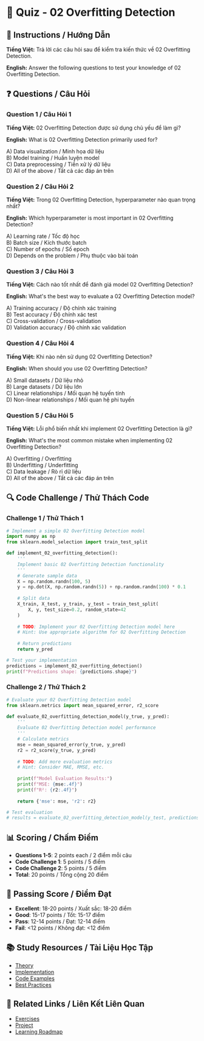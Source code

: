 # 🧠 Quiz - 02 Overfitting Detection

## 📝 Instructions / Hướng Dẫn

**Tiếng Việt:** Trả lời các câu hỏi sau để kiểm tra kiến thức về 02 Overfitting Detection.

**English:** Answer the following questions to test your knowledge of 02 Overfitting Detection.

## ❓ Questions / Câu Hỏi

### Question 1 / Câu Hỏi 1
**Tiếng Việt:** 02 Overfitting Detection được sử dụng chủ yếu để làm gì?

**English:** What is 02 Overfitting Detection primarily used for?

A) Data visualization / Minh họa dữ liệu  
B) Model training / Huấn luyện model  
C) Data preprocessing / Tiền xử lý dữ liệu  
D) All of the above / Tất cả các đáp án trên

### Question 2 / Câu Hỏi 2
**Tiếng Việt:** Trong 02 Overfitting Detection, hyperparameter nào quan trọng nhất?

**English:** Which hyperparameter is most important in 02 Overfitting Detection?

A) Learning rate / Tốc độ học  
B) Batch size / Kích thước batch  
C) Number of epochs / Số epoch  
D) Depends on the problem / Phụ thuộc vào bài toán

### Question 3 / Câu Hỏi 3
**Tiếng Việt:** Cách nào tốt nhất để đánh giá model 02 Overfitting Detection?

**English:** What's the best way to evaluate a 02 Overfitting Detection model?

A) Training accuracy / Độ chính xác training  
B) Test accuracy / Độ chính xác test  
C) Cross-validation / Cross-validation  
D) Validation accuracy / Độ chính xác validation

### Question 4 / Câu Hỏi 4
**Tiếng Việt:** Khi nào nên sử dụng 02 Overfitting Detection?

**English:** When should you use 02 Overfitting Detection?

A) Small datasets / Dữ liệu nhỏ  
B) Large datasets / Dữ liệu lớn  
C) Linear relationships / Mối quan hệ tuyến tính  
D) Non-linear relationships / Mối quan hệ phi tuyến

### Question 5 / Câu Hỏi 5
**Tiếng Việt:** Lỗi phổ biến nhất khi implement 02 Overfitting Detection là gì?

**English:** What's the most common mistake when implementing 02 Overfitting Detection?

A) Overfitting / Overfitting  
B) Underfitting / Underfitting  
C) Data leakage / Rò rỉ dữ liệu  
D) All of the above / Tất cả các đáp án trên

## 🔍 Code Challenge / Thử Thách Code

### Challenge 1 / Thử Thách 1
```python
# Implement a simple 02 Overfitting Detection model
import numpy as np
from sklearn.model_selection import train_test_split

def implement_02_overfitting_detection():
    '''
    Implement basic 02 Overfitting Detection functionality
    '''
    # Generate sample data
    X = np.random.randn(100, 5)
    y = np.dot(X, np.random.randn(5)) + np.random.randn(100) * 0.1
    
    # Split data
    X_train, X_test, y_train, y_test = train_test_split(
        X, y, test_size=0.2, random_state=42
    )
    
    # TODO: Implement your 02 Overfitting Detection model here
    # Hint: Use appropriate algorithm for 02 Overfitting Detection
    
    # Return predictions
    return y_pred

# Test your implementation
predictions = implement_02_overfitting_detection()
print(f"Predictions shape: {predictions.shape}")
```

### Challenge 2 / Thử Thách 2
```python
# Evaluate your 02 Overfitting Detection model
from sklearn.metrics import mean_squared_error, r2_score

def evaluate_02_overfitting_detection_model(y_true, y_pred):
    '''
    Evaluate 02 Overfitting Detection model performance
    '''
    # Calculate metrics
    mse = mean_squared_error(y_true, y_pred)
    r2 = r2_score(y_true, y_pred)
    
    # TODO: Add more evaluation metrics
    # Hint: Consider MAE, RMSE, etc.
    
    print(f"Model Evaluation Results:")
    print(f"MSE: {mse:.4f}")
    print(f"R²: {r2:.4f}")
    
    return {'mse': mse, 'r2': r2}

# Test evaluation
# results = evaluate_02_overfitting_detection_model(y_test, predictions)
```

## 📊 Scoring / Chấm Điểm

- **Questions 1-5**: 2 points each / 2 điểm mỗi câu
- **Code Challenge 1**: 5 points / 5 điểm
- **Code Challenge 2**: 5 points / 5 điểm
- **Total**: 20 points / Tổng cộng 20 điểm

## 🎯 Passing Score / Điểm Đạt

- **Excellent**: 18-20 points / Xuất sắc: 18-20 điểm
- **Good**: 15-17 points / Tốt: 15-17 điểm  
- **Pass**: 12-14 points / Đạt: 12-14 điểm
- **Fail**: <12 points / Không đạt: <12 điểm

## 📚 Study Resources / Tài Liệu Học Tập

- [Theory](./THEORY_02_overfitting_detection.md)
- [Implementation](./IMPLEMENTATION_02_overfitting_detection.md)
- [Code Examples](./CODE_EXAMPLES_02_overfitting_detection.md)
- [Best Practices](./BEST_PRACTICES_02_overfitting_detection.md)

## 🔗 Related Links / Liên Kết Liên Quan

- [Exercises](./EXERCISES_02_overfitting_detection.md)
- [Project](./PROJECT_02_overfitting_detection.md)
- [Learning Roadmap](./LEARNING_ROADMAP_02_overfitting_detection.md)
